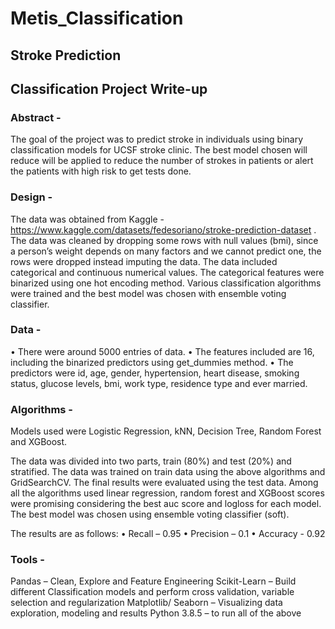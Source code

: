 # Metis_Classification
## Stroke Prediction


## Classification Project Write-up


### Abstract -

The goal of the project was to predict stroke in individuals using binary classification models for UCSF stroke clinic. The best model chosen will reduce will be applied to reduce the number of strokes in patients or alert the patients with high risk to get tests done.

### Design -

The data was obtained from Kaggle - https://www.kaggle.com/datasets/fedesoriano/stroke-prediction-dataset . The data was cleaned by dropping some rows with null values (bmi), since a person’s weight depends on many factors and we cannot predict one, the rows were dropped instead imputing the data.
The data included categorical and continuous numerical values. The categorical features were binarized using one hot encoding method. Various classification algorithms were trained and the best model was chosen with ensemble voting classifier.

### Data -

•	There were around 5000 entries of data.
•	The features included are 16, including the binarized predictors using get_dummies method.
•	The predictors were id, age, gender, hypertension, heart disease, smoking status, glucose levels, bmi, work type, residence type and ever married.

### Algorithms -

Models used were Logistic Regression, kNN, Decision Tree, Random Forest and XGBoost.

The data was divided into two parts, train (80%) and test (20%) and stratified. The data was trained on train data using the above algorithms and GridSearchCV. The final results were evaluated using the test data.
Among all the algorithms used linear regression, random forest and XGBoost scores were promising considering the best auc score and logloss for each model. The best model was chosen using ensemble voting classifier (soft).

The results are as follows:
•	Recall – 0.95
•	Precision – 0.1
•	Accuracy - 0.92

### Tools -

Pandas – Clean, Explore and Feature Engineering
Scikit-Learn – Build different Classification models and perform cross validation, variable selection and regularization
Matplotlib/ Seaborn – Visualizing data exploration, modeling and results
Python 3.8.5 – to run all of the above


